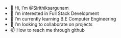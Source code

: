 - 👋 Hi, I’m @Sirithiksargunam
- 👀 I’m interested in Full Stack Development 
- 🌱 I’m currently learning B.E Computer Engineering 
- 💞️ I’m looking to collaborate on projects 
- 📫 How to reach me through github

<!---
Sirithiksargunam/Sirithiksargunam is a ✨ special ✨ repository because its `README.md` (this file) appears on your GitHub profile.
You can click the Preview link to take a look at your changes.
--->
